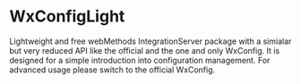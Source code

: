 # WxConfigLight
Lightweight and free webMethods IntegrationServer package with a simialar but very reduced API like the official and the one and only WxConfig.
It is designed for a simple introduction into configuration management. For advanced usage
please switch to the official WxConfig.
